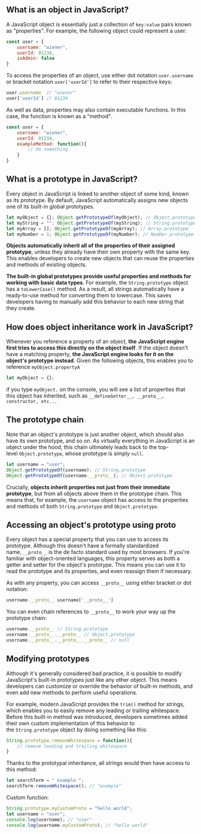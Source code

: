 ## What is an object in JavaScript?

A JavaScript object is essentially just a collection of `key:value` pairs known as "properties". For example, the following object could represent a user:

```javascript
const user = { 
	username: "wiener", 
	userId: 01234, 
	isAdmin: false 
}
```

To access the properties of an object, use either dot notation `user.username` or bracket notation `user['userId']` to refer to their respective keys:

```javascript
user.username  // "wiener"
user['userId'] // 01234
```

As well as data, properties may also contain executable functions. In this case, the function is known as a "method".

```javascript
const user = { 
	username: "wiener", 
	userId: 01234, 
	exampleMethod: function(){
		// do something 
	} 
}
```

## What is a prototype in JavaScript?

Every object in JavaScript is linked to another object of some kind, known as its prototype. By default, JavaScript automatically assigns new objects one of its built-in global prototypes.

```javascript
let myObject = {}; Object.getPrototypeOf(myObject); // Object.prototype 
let myString = ""; Object.getPrototypeOf(myString); // String.prototype 
let myArray = []; Object.getPrototypeOf(myArray); // Array.prototype 
let myNumber = 1; Object.getPrototypeOf(myNumber); // Number.prototype
```

**Objects automatically inherit all of the properties of their assigned prototype**, unless they already have their own property with the same key. This enables developers to create new objects that can reuse the properties and methods of existing objects.

**The built-in global prototypes provide useful properties and methods for working with basic data types**. For example, the `String.prototype` object has a `toLowerCase()` method. As a result, all strings automatically have a ready-to-use method for converting them to lowercase. This saves developers having to manually add this behavior to each new string that they create.

## How does object inheritance work in JavaScript?

Whenever you reference a property of an object, **the JavaScript engine first tries to access this directly on the object itself**. If the object doesn't have a matching property, **the JavaScript engine looks for it on the object's prototype instead**. Given the following objects, this enables you to reference `myObject.propertyA`

```javascript
let myObject = {};
```

if you type `myObject.` on the console, you will see a list of properties that this object has inherited, such as `__defineGetter__, __proto__, constructor, etc...`

## The prototype chain

Note that an object's prototype is just another object, which should also have its own prototype, and so on. As virtually everything in JavaScript is an object under the hood, this chain ultimately leads back to the top-level `Object.prototype`, whose prototype is simply `null`.

```javascript
let username = "user";
Object.getPrototypeOf(username); // String.prototype
Object.getPrototypeOf(username.__proto__); // Object.prototype
```

Crucially, **objects inherit properties not just from their immediate prototype**, but from all objects above them in the prototype chain. This means that, for example, the `username` object has access to the properties and methods of both `String.prototype` and `Object.prototype`.

## Accessing an object's prototype using __proto__

Every object has a special property that you can use to access its prototype. Although this doesn't have a formally standardized name, `__proto__` is the de facto standard used by most browsers. If you're familiar with object-oriented languages, this property serves as both a getter and setter for the object's prototype. This means you can use it to read the prototype and its properties, and even reassign them if necessary.

As with any property, you can access `__proto__` using either bracket or dot notation:

```javascript
username.__proto__ username['__proto__']
```

You can even chain references to `__proto__` to work your way up the prototype chain:

```javascript
username.__proto__ // String.prototype 
username.__proto__.__proto__ // Object.prototype
username.__proto__.__proto__.__proto__ // null
```

## Modifying prototypes

Although it's generally considered bad practice, it is possible to modify JavaScript's built-in prototypes just like any other object. This means developers can customize or override the behavior of built-in methods, and even add new methods to perform useful operations.

For example, modern JavaScript provides the `trim()` method for strings, which enables you to easily remove any leading or trailing whitespace. Before this built-in method was introduced, developers sometimes added their own custom implementation of this behavior to the `String.prototype` object by doing something like this:

```javascript
String.prototype.removeWhitespace = function(){ 
	// remove leading and trailing whitespace 
}
```

Thanks to the prototypal inheritance, all strings would then have access to this method:

```javascript
let searchTerm = " example "; 
searchTerm.removeWhitespace(); // "example"`
```

Custom function:

```javascript
String.prototype.myCustomProto = "hello world";
let username = "user";
console.log(username); // "user"
console.log(username.myCustomProto); // "hello world"
```